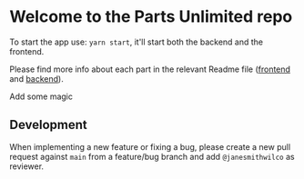# Welcome to the Parts Unlimited repo

To start the app use: `yarn start`, it'll start both the backend and the frontend.

Please find more info about each part in the relevant Readme file ([frontend](frontend/readme.md) and [backend](backend/README.md)).

Add some magic

## Development

When implementing a new feature or fixing a bug, please create a new pull request against `main` from a feature/bug branch and add `@janesmithwilco` as reviewer.
